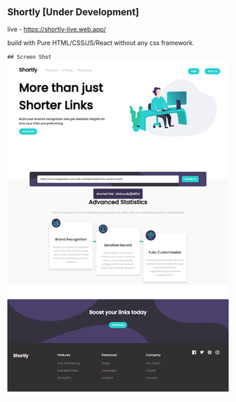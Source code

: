 ## Shortly [Under Development]
live - https://shortly-live.web.app/

build with Pure HTML/CSS/JS/React without any css framework.

`## Screen Shot`
<br/>
<img src="screenshot-shortly-live-web-app-1608025775002.png"/>
